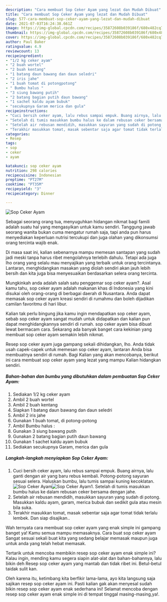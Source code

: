 ```yaml
---
description: "Cara membuat Sop Ceker Ayam yang lezat dan Mudah Dibuat"
title: "Cara membuat Sop Ceker Ayam yang lezat dan Mudah Dibuat"
slug: 577-cara-membuat-sop-ceker-ayam-yang-lezat-dan-mudah-dibuat
date: 2021-07-03T16:24:38.661Z
image: https://img-global.cpcdn.com/recipes/35872608b039186f/680x482cq70/sop-ceker-ayam-foto-resep-utama.jpg
thumbnail: https://img-global.cpcdn.com/recipes/35872608b039186f/680x482cq70/sop-ceker-ayam-foto-resep-utama.jpg
cover: https://img-global.cpcdn.com/recipes/35872608b039186f/680x482cq70/sop-ceker-ayam-foto-resep-utama.jpg
author: Paul Baker
ratingvalue: 4.9
reviewcount: 13
recipeingredient:
- "1/2 kg ceker ayam"
- "2 buah wortel"
- "2 buah kentang"
- "1 batang daun bawang dan daun seledri"
- "2 iris jahe"
- "1 buah tomat di potongpotong"
- " Bumbu halus "
- "3 siung bawang putih"
- "2 batang bagian putih daun bawang"
- "1 sachet kaldu ayam bubuk"
- "secukupnya Garam merica dan gula"
recipeinstructions:
- "Cuci bersih ceker ayam, lalu rebus sampai empuk. Buang airnya, lalu ganti dengan air yang baru rebus kembali. Potong-potong sayuran sesuai selera. Haluskan bumbu, lalu tumis sampai kuning kecoklatan."
- "Setelah di tumis masukkan bumbu halus ke dalam rebusan ceker bersama dengan jahe."
- "Setelah air rebusan mendidih, masukkan sayuran yang sudah di potong. Masukkan kaldu ayam, garam, merica bubuk dan sedikit gula atau mesin bila suka."
- "Terakhir masukkan tomat, masak sebentar saja agar tomat tidak terlalu lembek. Dan siap disajikan.."
categories:
- Resep
tags:
- sop
- ceker
- ayam

katakunci: sop ceker ayam 
nutrition: 298 calories
recipecuisine: Indonesian
preptime: "PT27M"
cooktime: "PT35M"
recipeyield: "3"
recipecategory: Dinner

---
```



![Sop Ceker Ayam](https://img-global.cpcdn.com/recipes/35872608b039186f/680x482cq70/sop-ceker-ayam-foto-resep-utama.jpg)

Sebagai seorang orang tua, menyuguhkan hidangan nikmat bagi famili adalah suatu hal yang mengasyikan untuk kamu sendiri. Tanggung jawab seorang  wanita bukan cuma mengatur rumah saja, tapi anda pun harus menyediakan keperluan nutrisi tercukupi dan juga olahan yang dikonsumsi orang tercinta wajib enak.

Di masa  saat ini, kalian sebenarnya mampu memesan santapan yang sudah jadi meski tanpa harus ribet mengolahnya terlebih dahulu. Tetapi ada juga lho orang yang selalu mau menyajikan yang terbaik untuk orang tercintanya. Lantaran, menghidangkan masakan yang diolah sendiri akan jauh lebih bersih dan kita juga bisa menyesuaikan berdasarkan selera orang tercinta. 



Mungkinkah anda adalah salah satu penggemar sop ceker ayam?. Asal kamu tahu, sop ceker ayam adalah makanan khas di Indonesia yang kini disukai oleh orang-orang di berbagai daerah di Nusantara. Anda dapat memasak sop ceker ayam kreasi sendiri di rumahmu dan boleh dijadikan camilan favoritmu di hari libur.

Kalian tak perlu bingung jika kamu ingin mendapatkan sop ceker ayam, sebab sop ceker ayam sangat mudah untuk didapatkan dan kalian pun dapat menghidangkannya sendiri di rumah. sop ceker ayam bisa dibuat lewat bermacam cara. Sekarang ada banyak banget cara kekinian yang membuat sop ceker ayam semakin lebih nikmat.

Resep sop ceker ayam juga gampang sekali dihidangkan, lho. Anda tidak usah capek-capek untuk memesan sop ceker ayam, lantaran Anda bisa membuatnya sendiri di rumah. Bagi Kalian yang akan mencobanya, berikut ini cara membuat sop ceker ayam yang lezat yang mampu Kalian hidangkan sendiri.

<!--inarticleads1-->

##### Bahan-bahan dan bumbu yang dibutuhkan dalam pembuatan Sop Ceker Ayam:

1. Sediakan 1/2 kg ceker ayam
1. Ambil 2 buah wortel
1. Ambil 2 buah kentang
1. Siapkan 1 batang daun bawang dan daun seledri
1. Ambil 2 iris jahe
1. Gunakan 1 buah tomat, di potong-potong
1. Ambil  Bumbu halus :
1. Gunakan 3 siung bawang putih
1. Gunakan 2 batang bagian putih daun bawang
1. Gunakan 1 sachet kaldu ayam bubuk
1. Sediakan secukupnya Garam, merica dan gula




<!--inarticleads2-->

##### Langkah-langkah menyiapkan Sop Ceker Ayam:

1. Cuci bersih ceker ayam, lalu rebus sampai empuk. Buang airnya, lalu ganti dengan air yang baru rebus kembali. Potong-potong sayuran sesuai selera. Haluskan bumbu, lalu tumis sampai kuning kecoklatan.
<img src="https://img-global.cpcdn.com/steps/577affa7baab9710/160x128cq70/sop-ceker-ayam-langkah-memasak-1-foto.jpg" alt="Sop Ceker Ayam"><img src="https://img-global.cpcdn.com/steps/21609ef788e03805/160x128cq70/sop-ceker-ayam-langkah-memasak-1-foto.jpg" alt="Sop Ceker Ayam">1. Setelah di tumis masukkan bumbu halus ke dalam rebusan ceker bersama dengan jahe.
1. Setelah air rebusan mendidih, masukkan sayuran yang sudah di potong. Masukkan kaldu ayam, garam, merica bubuk dan sedikit gula atau mesin bila suka.
1. Terakhir masukkan tomat, masak sebentar saja agar tomat tidak terlalu lembek. Dan siap disajikan..




Wah ternyata cara membuat sop ceker ayam yang enak simple ini gampang banget ya! Kamu semua mampu memasaknya. Cara buat sop ceker ayam Sangat sesuai sekali buat kita yang sedang belajar memasak maupun juga untuk anda yang telah hebat memasak.

Tertarik untuk mencoba membikin resep sop ceker ayam enak simple ini? Kalau ingin, mending kamu segera siapin alat-alat dan bahan-bahannya, lalu bikin deh Resep sop ceker ayam yang mantab dan tidak ribet ini. Betul-betul taidak sulit kan. 

Oleh karena itu, ketimbang kita berfikir lama-lama, ayo kita langsung saja sajikan resep sop ceker ayam ini. Pasti kalian gak akan menyesal sudah bikin resep sop ceker ayam enak sederhana ini! Selamat mencoba dengan resep sop ceker ayam enak simple ini di tempat tinggal masing-masing,ya!.


